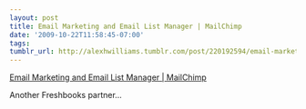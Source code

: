 ```yaml
---
layout: post
title: Email Marketing and Email List Manager | MailChimp
date: '2009-10-22T11:58:45-07:00'
tags: 
tumblr_url: http://alexhwilliams.tumblr.com/post/220192594/email-marketing-and-email-list-manager-mailchimp
---
```

<a href="http://www.mailchimp.com/index.php/home/?pid=GAW&source=website&gclid=CIzZur6q0Z0CFShGagodFUaVsg">Email Marketing and Email List Manager | MailChimp</a><br/><p>Another Freshbooks partner&#8230;</p>
